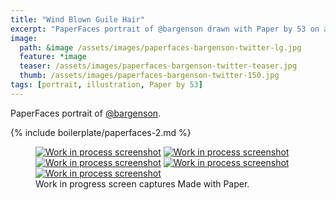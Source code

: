 ```yaml
---
title: "Wind Blown Guile Hair"
excerpt: "PaperFaces portrait of @bargenson drawn with Paper by 53 on an iPad."
image: 
  path: &image /assets/images/paperfaces-bargenson-twitter-lg.jpg 
  feature: *image
  teaser: /assets/images/paperfaces-bargenson-twitter-teaser.jpg
  thumb: /assets/images/paperfaces-bargenson-twitter-150.jpg
tags: [portrait, illustration, Paper by 53]
---
```


PaperFaces portrait of [@bargenson](http://twitter.com/bargenson).

{% include boilerplate/paperfaces-2.md %}

<figure class="third">
  <a href="{{ site.url }}/assets/images/paperfaces-bargenson-process-1-lg.jpg"><img src="{{ site.url }}/assets/images/paperfaces-bargenson-process-1-600.jpg" alt="Work in process screenshot"></a>
  <a href="{{ site.url }}/assets/images/paperfaces-bargenson-process-2-lg.jpg"><img src="{{ site.url }}/assets/images/paperfaces-bargenson-process-2-600.jpg" alt="Work in process screenshot"></a>
  <a href="{{ site.url }}/assets/images/paperfaces-bargenson-process-3-lg.jpg"><img src="{{ site.url }}/assets/images/paperfaces-bargenson-process-3-600.jpg" alt="Work in process screenshot"></a>
  <a href="{{ site.url }}/assets/images/paperfaces-bargenson-process-4-lg.jpg"><img src="{{ site.url }}/assets/images/paperfaces-bargenson-process-4-600.jpg" alt="Work in process screenshot"></a>
  <a href="{{ site.url }}/assets/images/paperfaces-bargenson-process-4-lg.jpg"><img src="{{ site.url }}/assets/images/paperfaces-bargenson-process-4-600.jpg" alt="Work in process screenshot"></a>
  <figcaption>Work in progress screen captures Made with Paper.</figcaption>
</figure>